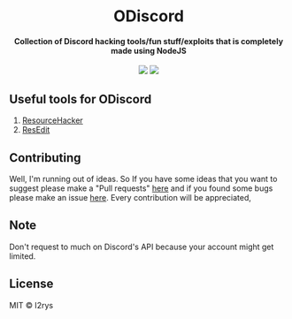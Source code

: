 
<h1 align="center">ODiscord</h1>
<h4 align="center">Collection of Discord hacking tools/fun stuff/exploits that is completely made using NodeJS</h4>
<p align="center">
	<a href="https://github.com/I2rys/ODiscord/blob/main/LICENSE"><img src="https://img.shields.io/github/license/I2rys/ODiscord?style=flat-square"></img></a>
	<a href="https://github.com/I2rys/ODiscord/issues"><img src="https://img.shields.io/github/issues/I2rys/ODiscord.svg"></img></a>
</p>

## Useful tools for ODiscord

 1. [ResourceHacker](http://www.angusj.com/resourcehacker/)
 2. [ResEdit](https://www.start64.com/index.php/64-bit-software/64bit-development/5701-resedit-64bit-version)

## Contributing
Well, I'm running out of ideas. So If you have some ideas that you want to suggest please make a "Pull requests" [here](https://github.com/I2rys/ODiscord/pulls) and if you found some bugs please make an issue [here](https://github.com/I2rys/ODiscord/issues). Every contribution will be appreciated,

## Note
Don't request to much on Discord's API because your account might get limited.

## License
MIT © I2rys
